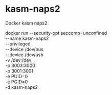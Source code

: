 # kasm-naps2
Docker kasm naps2


docker run --security-opt seccomp=unconfined \
  --name kasm-naps2 \
  --privileged \
  --device /dev/bus \
  --device /dev/usb \
  -v /dev:/dev \
  -p 3003:3000 \
  -p 3001:3001 \
  -e PUID=0 \
  -e PGID=0 \
  -d kasm-naps2